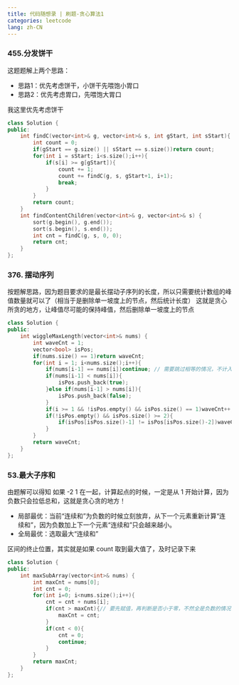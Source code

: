 ```yaml
---
title: 代码随想录 | 刷题-贪心算法1
categories: leetcode
lang: zh-CN
---
```


### 455.分发饼干
这题题解上两个思路：

* 思路1：优先考虑饼干，小饼干先喂饱小胃口
* 思路2：优先考虑胃口，先喂饱大胃口

我这里优先考虑饼干
```cpp
class Solution {
public:
    int findC(vector<int>& g, vector<int>& s, int gStart, int sStart){
        int count = 0;
        if(gStart == g.size() || sStart == s.size())return count;
        for(int i = sStart; i<s.size();i++){
            if(s[i] >= g[gStart]){
                count += 1;
                count += findC(g, s, gStart+1, i+1);
                break;
            }
        }
        return count;
    }
    int findContentChildren(vector<int>& g, vector<int>& s) {
        sort(g.begin(), g.end());
        sort(s.begin(), s.end());
        int cnt = findC(g, s, 0, 0);
        return cnt;
    }
};
```

### 376. 摆动序列
按题解思路，因为题目要求的是最长摆动子序列的长度，所以只需要统计数组的峰值数量就可以了（相当于是删除单一坡度上的节点，然后统计长度）
这就是贪心所贪的地方，让峰值尽可能的保持峰值，然后删除单一坡度上的节点
```cpp
class Solution {
public:
    int wiggleMaxLength(vector<int>& nums) {
        int waveCnt = 1;
        vector<bool> isPos;
        if(nums.size() == 1)return waveCnt;
        for(int i = 1; i<nums.size();i++){
            if(nums[i-1] == nums[i])continue; // 需要跳过相等的情况，不计入后面的判断条件中
            if(nums[i-1] < nums[i]){
                isPos.push_back(true);
            }else if(nums[i-1] > nums[i]){
                isPos.push_back(false);
            }
            if(i >= 1 && !isPos.empty() && isPos.size() == 1)waveCnt++;
            if(!isPos.empty() && isPos.size() >= 2){
                if(isPos[isPos.size()-1] != isPos[isPos.size()-2])waveCnt++;
            }
        }
        return waveCnt;
    }
};
```

### 53.最大子序和
由题解可以得知
如果 -2 1 在一起，计算起点的时候，一定是从 1 开始计算，因为负数只会拉低总和，这就是贪心贪的地方！

* 局部最优：当前“连续和”为负数的时候立刻放弃，从下一个元素重新计算“连续和”，因为负数加上下一个元素“连续和”只会越来越小。
* 全局最优：选取最大“连续和”

区间的终止位置，其实就是如果 count 取到最大值了，及时记录下来

```cpp
class Solution {
public:
    int maxSubArray(vector<int>& nums) {
        int maxCnt = nums[0];
        int cnt = 0;
        for(int i=0; i<nums.size();i++){
            cnt = cnt + nums[i];
            if(cnt > maxCnt){// 要先赋值，再判断是否小于零，不然全是负数的情况会不正确
                maxCnt = cnt;
            }
            if(cnt < 0){
                cnt = 0;
                continue;
            }
        }
        return maxCnt;
    }
};
```